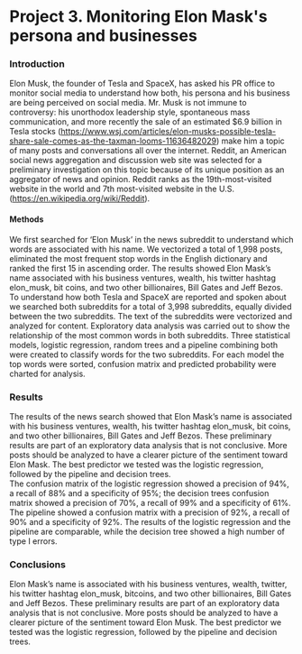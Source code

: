 # Project 3.  Monitoring Elon Mask's persona and businesses

### Introduction
Elon Musk, the founder of Tesla and SpaceX, has asked his PR office to monitor social media to understand how both, his persona and his business are being perceived on social media. 
Mr. Musk is not immune to controversy: his unorthodox leadership style,  spontaneous mass communication, and more recently the sale of an estimated $6.9 billion in Tesla stocks (https://www.wsj.com/articles/elon-musks-possible-tesla-share-sale-comes-as-the-taxman-looms-11636482029) make him a topic of many posts and conversations all over the internet.
Reddit, an American social news aggregation and discussion web site was selected for a preliminary investigation on this topic because of its unique position as an aggregator of news and opinion.  Reddit ranks as the 19th-most-visited website in the world and 7th most-visited website in the U.S. (https://en.wikipedia.org/wiki/Reddit).  


#### Methods
We first searched for ‘Elon Musk’ in the news subreddit to understand which words are associated with his name.  We vectorized a total of 1,998 posts, eliminated the most frequent stop words in the English dictionary and ranked the first 15 in ascending order.  The results showed Elon Mask’s name associated with his business ventures, wealth, his twitter hashtag elon_musk, bit coins,  and two other billionaires, Bill Gates and Jeff Bezos.   
To understand how both Tesla and SpaceX are reported and spoken about we searched both subreddits for a total of 3,998 subreddits, equally divided between the two subreddits.  The text of the subreddits were vectorized and analyzed for content.  Exploratory data analysis was carried out to show the relationship of the most common words in both subreddits.  Three statistical models, logistic regression, random trees and a pipeline combining both  were created to classify words for the two subreddits.   For each model the top words were sorted, confusion matrix and predicted probability were charted for analysis.


### Results
The results of the news search showed that Elon Mask’s name is associated with his business ventures, wealth, his twitter hashtag elon_musk, bit coins, and two other billionaires, Bill Gates and Jeff Bezos.  These preliminary results are part of an exploratory data analysis that is not conclusive.  More posts should be analyzed to have a clearer picture of the sentiment toward Elon Mask.
The best predictor we tested was the logistic regression, followed by the pipeline and decision trees.  
The confusion matrix of the logistic regression showed a precision of 94%, a recall of 88% and a specificity of 95%; the decision trees confusion matrix showed a precision of 70%, a recall of 99% and a specificity of 61%.  The pipeline showed a confusion matrix with a precision of 92%, a recall of 90% and a specificity of 92%. The results of the logistic regression and the pipeline are comparable, while the decision tree showed a high number of type I errors. 


### Conclusions
Elon Mask’s name is associated with his business ventures, wealth, twitter, his twitter hashtag elon_musk, bitcoins, and two other billionaires, Bill Gates and Jeff Bezos.  These preliminary results are part of an exploratory data analysis that is not conclusive.  More posts should be analyzed to have a clearer picture of the sentiment toward Elon Musk.
The best predictor we tested was the logistic regression, followed by the pipeline and decision trees.  
